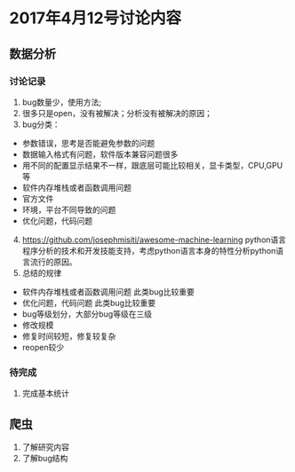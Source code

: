 # 2017年4月12号讨论内容
## 数据分析
### 讨论记录
1. bug数量少，使用方法;
2. 很多只是open，没有被解决；分析没有被解决的原因；
3. bug分类：
  - 参数错误，思考是否能避免参数的问题
  - 数据输入格式有问题，软件版本兼容问题很多
  - 用不同的配置显示结果不一样，跟底层可能比较相关，显卡类型，CPU,GPU等
  - 软件内存堆栈或者函数调用问题
  - 官方文件
  - 环境，平台不同导致的问题
  - 优化问题，代码问题
4. https://github.com/josephmisiti/awesome-machine-learning
  python语言程序分析的技术和开发技能支持，考虑python语言本身的特性分析python语言流行的原因。
5. 总结的规律
  - 软件内存堆栈或者函数调用问题  此类bug比较重要
  - 优化问题，代码问题 此类bug比较重要
  - bug等级划分，大部分bug等级在三级
  - 修改规模
  - 修复时间较短，修复较复杂
  - reopen较少

### 待完成
1. 完成基本统计

## 爬虫
1. 了解研究内容
2. 了解bug结构
